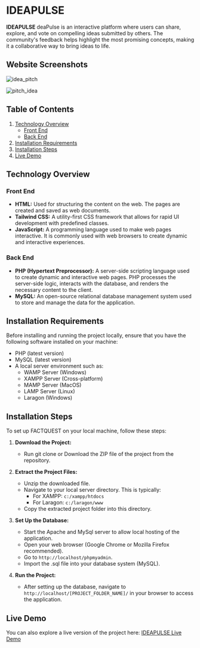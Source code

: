 # IDEAPULSE

**IDEAPULSE** deaPulse is an interactive platform where users can share, explore, and vote on compelling ideas submitted by others. The community's feedback helps highlight the most promising concepts, making it a collaborative way to bring ideas to life.

## Website Screenshots

![idea_pitch](https://github.com/user-attachments/assets/29a729e2-5801-49b9-8904-cc466c562bad)

![pitch_idea](https://github.com/user-attachments/assets/9544abb9-ffdb-4f48-a999-1bce5e033052)

## Table of Contents

1. [Technology Overview](#technology-overview)
   - [Front End](#front-end)
   - [Back End](#back-end)
2. [Installation Requirements](#installation-requirements)
3. [Installation Steps](#installation-steps)
4. [Live Demo](#live-demo)

## Technology Overview

### Front End

- **HTML:** Used for structuring the content on the web. The pages are created and saved as web documents.
- **Tailwind CSS:** A utility-first CSS framework that allows for rapid UI development with predefined classes.
- **JavaScript:** A programming language used to make web pages interactive. It is commonly used with web browsers to create dynamic and interactive experiences.

### Back End

- **PHP (Hypertext Preprocessor):** A server-side scripting language used to create dynamic and interactive web pages. PHP processes the server-side logic, interacts with the database, and renders the necessary content to the client.
- **MySQL:** An open-source relational database management system used to store and manage the data for the application.

## Installation Requirements

Before installing and running the project locally, ensure that you have the following software installed on your machine:

- PHP (latest version)
- MySQL (latest version)
- A local server environment such as:
  - WAMP Server (Windows)
  - XAMPP Server (Cross-platform)
  - MAMP Server (MacOS)
  - LAMP Server (Linux)
  - Laragon (Windows)

## Installation Steps

To set up FACTQUEST on your local machine, follow these steps:

1. **Download the Project:**
   - Run git clone or Download the ZIP file of the project from the repository.

2. **Extract the Project Files:**
   - Unzip the downloaded file.
   - Navigate to your local server directory. This is typically:
     - For XAMPP: `c:/xampp/htdocs`
     - For Laragon: `c:/laragon/www`
   - Copy the extracted project folder into this directory.

3. **Set Up the Database:**
   - Start the Apache and MySql server to allow local hosting of the application.
   - Open your web browser (Google Chrome or Mozilla Firefox recommended).
   - Go to `http://localhost/phpmyadmin`.
   - Import the .sql file into your database system (MySQL).
     

5. **Run the Project:**
   - After setting up the database, navigate to `http://localhost/[PROJECT_FOLDER_NAME]/` in your browser to access the application.

## Live Demo

You can also explore a live version of the project here: [IDEAPULSE Live Demo](https://problemsolvingsl.com/ideapulse/)

